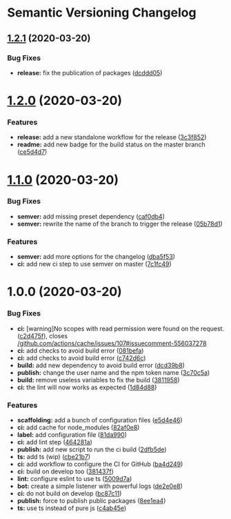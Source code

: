 # Semantic Versioning Changelog

## [1.2.1](https://github.com/C0ZEN/sonia-il-est-midi/compare/1.2.0...1.2.1) (2020-03-20)


### Bug Fixes

* **release:** fix the publication of packages ([dcddd05](https://github.com/C0ZEN/sonia-il-est-midi/commit/dcddd0552e11de9d7749bfdb28637c6b703ca968))

# [1.2.0](https://github.com/C0ZEN/sonia-il-est-midi/compare/1.1.0...1.2.0) (2020-03-20)


### Features

* **release:** add a new standalone workflow for the release ([3c3f852](https://github.com/C0ZEN/sonia-il-est-midi/commit/3c3f852306bdf012504a3f027ae7920c82b8e252))
* **readme:** add new badge for the build status on the master branch ([ce5d4d7](https://github.com/C0ZEN/sonia-il-est-midi/commit/ce5d4d713ff6af9175c93bc06cfc7d090c1eaed1))

# [1.1.0](https://github.com/C0ZEN/sonia-il-est-midi/compare/1.0.0...1.1.0) (2020-03-20)


### Bug Fixes

* **semver:** add missing preset dependency ([caf0db4](https://github.com/C0ZEN/sonia-il-est-midi/commit/caf0db4818af0e8e8baf287862b7fbdc299cce98))
* **semver:** rewrite the name of the branch to trigger the release ([05b78d1](https://github.com/C0ZEN/sonia-il-est-midi/commit/05b78d1718ed5dc0793407fadcb6851f8b8536a8))


### Features

* **semver:** add more options for the changelog ([dba5f53](https://github.com/C0ZEN/sonia-il-est-midi/commit/dba5f53796f7877d019e872d5d2cc50ecd558ec6))
* **ci:** add new ci step to use semver on master ([7c1fc49](https://github.com/C0ZEN/sonia-il-est-midi/commit/7c1fc49067f77ca48befb8f79b9b17d7cb44d868))

# 1.0.0 (2020-03-20)


### Bug Fixes

* **ci:** [warning]No scopes with read permission were found on the request. ([c2d475f](https://github.com/C0ZEN/sonia-il-est-midi/commit/c2d475fdc3e964a6d3a8b4f7fcde597658b26cdc)), closes [/github.com/actions/cache/issues/107#issuecomment-556037278](https://github.com//github.com/actions/cache/issues/107/issues/issuecomment-556037278)
* **ci:** add checks to avoid build error ([081befa](https://github.com/C0ZEN/sonia-il-est-midi/commit/081befa374bbe8543c3f7d704916d6f7ad501bc2))
* **ci:** add checks to avoid build error ([c742d6c](https://github.com/C0ZEN/sonia-il-est-midi/commit/c742d6c5cb799ecb7e01940f9ea0b439d1befce0))
* **build:** add new dependency to avoid build error ([dcd39b8](https://github.com/C0ZEN/sonia-il-est-midi/commit/dcd39b87e64f90d613162b0be44f0a2f71dff333))
* **publish:** change the user name and the npm token name ([3c70c5a](https://github.com/C0ZEN/sonia-il-est-midi/commit/3c70c5a2da3794e12ae94a2933766636c0740ea5))
* **build:** remove useless variables to fix the build ([3811958](https://github.com/C0ZEN/sonia-il-est-midi/commit/3811958d2403b56b08062308ee1cace78938e367))
* **ci:** the lint will now works as expected ([1d84d88](https://github.com/C0ZEN/sonia-il-est-midi/commit/1d84d88d1e153e0837260b358fd524554ab66d75))


### Features

* **scaffolding:** add a bunch of configuration files ([e5d4e46](https://github.com/C0ZEN/sonia-il-est-midi/commit/e5d4e46b8df4bd8e00deceb38050d3cfa1080b4a))
* **ci:** add cache for node_modules ([82af0e8](https://github.com/C0ZEN/sonia-il-est-midi/commit/82af0e87920355d1014694a8ce5c08e137bc7e1e))
* **label:** add configuration file ([81da990](https://github.com/C0ZEN/sonia-il-est-midi/commit/81da9907ac70a4fbc25c4aefe80d94192b682893))
* **ci:** add lint step ([464281a](https://github.com/C0ZEN/sonia-il-est-midi/commit/464281aa288fbdf6ba93df3d7299d4d14fe01592))
* **publish:** add new script to run the ci build ([2dfb5de](https://github.com/C0ZEN/sonia-il-est-midi/commit/2dfb5de2d4a4921fdd22c892bd25d307eaf36eed))
* **ts:** add ts (wip) ([cbe21b7](https://github.com/C0ZEN/sonia-il-est-midi/commit/cbe21b7f7800836120d289ee9879b3bb676264ce))
* **ci:** add workflow to configure the CI for GitHub ([ba4d249](https://github.com/C0ZEN/sonia-il-est-midi/commit/ba4d249b4913f43ec536418e6144bab7d819cc3d))
* **ci:** build on develop too ([381437f](https://github.com/C0ZEN/sonia-il-est-midi/commit/381437f9637c6fe4ccbcfb6e87814fe670301bc8))
* **lint:** configure eslint to use ts ([5009d7a](https://github.com/C0ZEN/sonia-il-est-midi/commit/5009d7a2e5d5438f4a2a8106ec0d18bb3a6ca479))
* **bot:** create a simple listener with powerful logs ([de2e0e8](https://github.com/C0ZEN/sonia-il-est-midi/commit/de2e0e8e599ada34010be76a19023f5daba60d1a))
* **ci:** do not build on develop ([bc87c11](https://github.com/C0ZEN/sonia-il-est-midi/commit/bc87c11831aece1704be9f7736ee3b2690ca52ac))
* **publish:** force to publish public packages ([8ee1ea4](https://github.com/C0ZEN/sonia-il-est-midi/commit/8ee1ea4e8fbe0042e1fc4dd5340329d0dfa203f8))
* **ts:** use ts instead of pure js ([c4ab45e](https://github.com/C0ZEN/sonia-il-est-midi/commit/c4ab45e645256f31fe81c15343f0988fce8bae4d))
